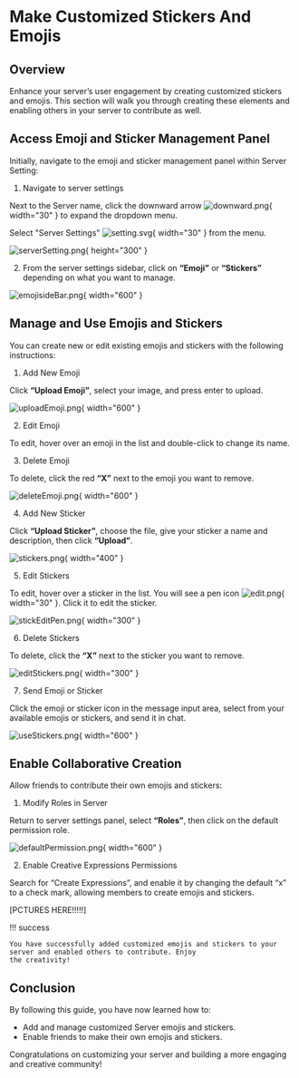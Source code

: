 # Make Customized Stickers And Emojis

## Overview
Enhance your server’s user engagement by creating customized stickers and emojis. This section will walk you through 
creating these elements and enabling others in your server to contribute as well.

## Access Emoji and Sticker Management Panel

Initially, navigate to the emoji and sticker management panel within Server Setting:

1. Navigate to server settings

Next to the Server name, click the downward arrow ![downward.png](pictures%2Fdownward.png){ width="30" } to expand the dropdown menu.

Select "Server Settings" ![setting.svg](pictures%2Fsetting.svg){ width="30" } from the menu.

![serverSetting.png](pictures%2FserverSetting.png){ height="300" }

2. From the server settings sidebar, click on **“Emoji”** or **“Stickers”** depending on what you want to manage.

![emojisideBar.png](pictures%2FemojisideBar.png){ width="600" }

## Manage and Use Emojis and Stickers

You can create new or edit existing emojis and stickers with the following instructions:

1. Add New Emoji

Click **“Upload Emoji”**, select your image, and press enter to upload.

![uploadEmoji.png](pictures%2FuploadEmoji.png){ width="600" }

2. Edit Emoji

To edit, hover over an emoji in the list and double-click to change its name.

3. Delete Emoji

To delete, click the red **“X”** next to the emoji you want to remove.

![deleteEmoji.png](pictures%2FdeleteEmoji.png){ width="600" }

4. Add New Sticker

Click **“Upload Sticker”**, choose the file, give your sticker a name and description, then click **“Upload”**.

![stickers.png](pictures%2Fstickers.png){ width="400" }

5. Edit Stickers

To edit, hover over a sticker in the list. You will see a pen icon ![edit.png](pictures%2Fedit.png){ width="30" }. Click it to edit the sticker.

![stickEditPen.png](pictures%2FstickEditPen.png){ width="300" }

6. Delete Stickers

To delete, click the **“X”** next to the sticker you want to remove.

![editStickers.png](pictures%2FeditStickers.png){ width="300" }

7. Send Emoji or Sticker

Click the emoji or sticker icon in the message input area, select from your available emojis or stickers, and send it in chat.

![useStickers.png](pictures%2FuseStickers.png){ width="600" }

## Enable Collaborative Creation

Allow friends to contribute their own emojis and stickers:

1. Modify Roles in Server 

Return to server settings panel, select **“Roles”**, then click on the default permission role.

![defaultPermission.png](pictures%2FdefaultPermission.png){ width="600" }

2. Enable Creative Expressions Permissions

Search for “Create Expressions”, and enable it by changing the default “x” to a check mark, allowing members to create emojis and stickers.

[PCTURES HERE!!!!!]

!!! success

    You have successfully added customized emojis and stickers to your server and enabled others to contribute. Enjoy 
    the creativity!

## Conclusion  

By following this guide, you have now learned how to:

- Add and manage customized Server emojis and stickers.
- Enable friends to make their own emojis and stickers.

Congratulations on customizing your server and building a more engaging and creative community!